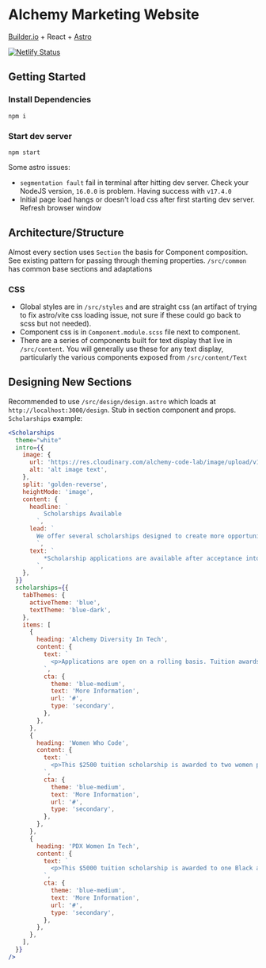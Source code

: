 # Alchemy Marketing Website

[Builder.io](builder.io) + React + [Astro](astro.build)

[![Netlify Status](https://api.netlify.com/api/v1/badges/3e263705-f300-4559-9bd3-683b66a4ccf5/deploy-status)](https://app.netlify.com/sites/alchemy-marketing/deploys)

## Getting Started

### Install Dependencies

```
npm i
```

### Start dev server

```
npm start
```

Some astro issues:

- `segmentation fault` fail in terminal after hitting dev server. Check your NodeJS version, `16.0.0` is problem. Having success with `v17.4.0`
- Initial page load hangs or doesn't load css after first starting dev server. Refresh browser window

## Architecture/Structure

Almost every section uses `Section` the basis for Component composition. See existing pattern for passing through theming properties. `/src/common` has common base sections and adaptations

### CSS

- Global styles are in `/src/styles` and are straight css (an artifact of trying to fix astro/vite css loading issue, not sure if these could go back to scss but not needed).
- Component css is in `Component.module.scss` file next to component.
- There are a series of components built for text display that live in `/src/content`. You will generally use these for any text display, particularly the various components exposed from `/src/content/Text`

## Designing New Sections

Recommended to use `/src/design/design.astro` which loads at `http://localhost:3000/design`. Stub in section component and props. `Scholarships` example:

```jsx
<Scholarships
  theme="white"
  intro={{
    image: {
      url: 'https://res.cloudinary.com/alchemy-code-lab/image/upload/v1630426345/ws/admissions/Alchemy_Admissions_illustraion_02_1260x976_Desktop__2x.png',
      alt: 'alt image text',
    },
    split: 'golden-reverse',
    heightMode: 'image',
    content: {
      headline: `
          Scholarships Available
        `,
      lead: `
        We offer several scholarships designed to create more opportunities for self-identifying women, Veterans, LGBTQ+, and individuals from racial and ethnic backgrounds that are traditionally underrepresented in tech.
        `,
      text: `
          *Scholarship applications are available after acceptance into the program.
        `,
    },
  }}
  scholarships={{
    tabThemes: {
      activeTheme: 'blue',
      textTheme: 'blue-dark',
    },
    items: [
      {
        heading: 'Alchemy Diversity In Tech',
        content: {
          text: `
            <p>Applications are open on a rolling basis. Tuition awards range from 5-70% and are based upon the degree of barrier entering the tech field and personal need. Alchemy does not turn away any qualifying applicants</p>
          `,
          cta: {
            theme: 'blue-medium',
            text: 'More Information',
            url: '#',
            type: 'secondary',
          },
        },
      },
      {
        heading: 'Women Who Code',
        content: {
          text: `
            <p>This $2500 tuition scholarship is awarded to two women per cohort (located anywhere in the US) and is provided in partnership with Alchemy. Award winners are notified 3-4 weeks prior to the cohort start date.</p>
          `,
          cta: {
            theme: 'blue-medium',
            text: 'More Information',
            url: '#',
            type: 'secondary',
          },
        },
      },
      {
        heading: 'PDX Women In Tech',
        content: {
          text: `
            <p>This $5000 tuition scholarship is awarded to one Black and/or Indigenous woman per cohort and is provided in partnership with Alchemy. Award winners are notified 3-4 weeks prior to the cohort start date.</p>
          `,
          cta: {
            theme: 'blue-medium',
            text: 'More Information',
            url: '#',
            type: 'secondary',
          },
        },
      },
    ],
  }}
/>
```
